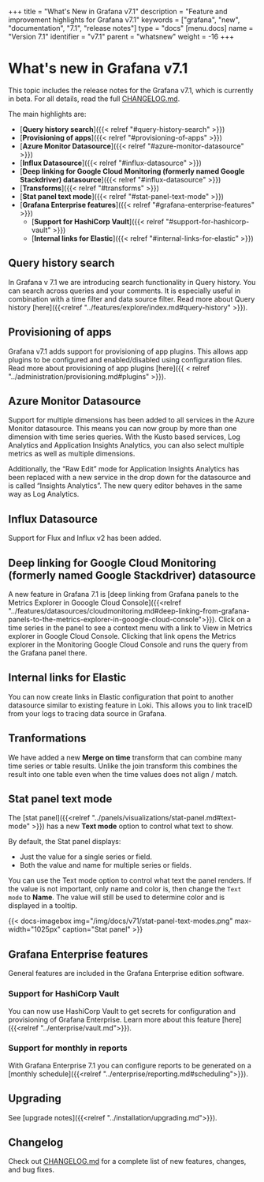 +++
title = "What's New in Grafana v7.1"
description = "Feature and improvement highlights for Grafana v7.1"
keywords = ["grafana", "new", "documentation", "7.1", "release notes"]
type = "docs"
[menu.docs]
name = "Version 7.1"
identifier = "v7.1"
parent = "whatsnew"
weight = -16
+++

# What's new in Grafana v7.1

This topic includes the release notes for the Grafana v7.1, which is currently in beta. For all details, read the full [CHANGELOG.md](https://github.com/grafana/grafana/blob/master/CHANGELOG.md).

The main highlights are:

- [**Query history search**]({{< relref "#query-history-search" >}})
- [**Provisioning of apps**]({{< relref "#provisioning-of-apps" >}})
- [**Azure Monitor Datasource**]({{< relref "#azure-monitor-datasource" >}})
- [**Influx Datasource**]({{< relref "#influx-datasource" >}})
- [**Deep linking for Google Cloud Monitoring (formerly named Google Stackdriver) datasource**]({{< relref "#influx-datasource" >}})
- [**Transforms**]({{< relref "#transforms" >}})
- [**Stat panel text mode**]({{< relref "#stat-panel-text-mode" >}})
- [**Grafana Enterprise features**]({{< relref "#grafana-enterprise-features" >}})
  - [**Support for HashiCorp Vault**]({{< relref "#support-for-hashicorp-vault" >}})
  - [**Internal links for Elastic**]({{< relref "#internal-links-for-elastic" >}})

## Query history search

In Grafana v 7.1 we are introducing search functionality in Query history. You can search across queries and your comments. It is especially useful in combination with a time filter and data source filter. Read more about Query history [here]({{<relref "../features/explore/index.md#query-history" >}}).

## Provisioning of apps

Grafana v7.1 adds support for provisioning of app plugins. This allows app plugins to be configured and enabled/disabled using configuration files. Read more about provisioning of app plugins [here]({{ < relref "../administration/provisioning.md#plugins" >}}).

## Azure Monitor Datasource

Support for multiple dimensions has been added to all services in the Azure Monitor datasource. This means you can now group by more than one dimension with time series queries. With the Kusto based services, Log Analytics and Application Insights Analytics, you can also select multiple metrics as well as multiple dimensions.

Additionally, the “Raw Edit” mode for Application Insights Analytics has been replaced with a new service in the drop down for the datasource and is called “Insights Analytics”. The new query editor behaves in the same way as Log Analytics.

## Influx Datasource

Support for Flux and Influx v2 has been added.

## Deep linking for Google Cloud Monitoring (formerly named Google Stackdriver) datasource

A new feature in Grafana 7.1 is [deep linking from Grafana panels to the Metrics Explorer in Gooogle Cloud Console]({{<relref "../features/datasources/cloudmonitoring.md#deep-linking-from-grafana-panels-to-the-metrics-explorer-in-gooogle-cloud-console">}}). Click on a time series in the panel to see a context menu with a link to View in Metrics explorer in Google Cloud Console. Clicking that link opens the Metrics explorer in the Monitoring Google Cloud Console and runs the query from the Grafana panel there.

## Internal links for Elastic

You can now create links in Elastic configuration that point to another datasource similar to existing feature in
Loki. This allows you to link traceID from your logs to tracing data source in Grafana.

## Tranformations

We have added a new **Merge on time** transform that can combine many time series or table results. Unlike the join transform this combines the result into one table even when the time values does not align / match.

## Stat panel text mode

The [stat panel]({{<relref "../panels/visualizations/stat-panel.md#text-mode" >}}) has a new **Text mode** option to control what text to show.

By default, the Stat panel displays:

- Just the value for a single series or field.
- Both the value and name for multiple series or fields.

You can use the Text mode option to control what text the panel renders. If the value is not important, only name and color is, then change the `Text mode` to **Name**. The value will still be used to determine color and is displayed in a tooltip.

{{< docs-imagebox img="/img/docs/v71/stat-panel-text-modes.png" max-width="1025px" caption="Stat panel" >}}

## Grafana Enterprise features

General features are included in the Grafana Enterprise edition software.

### Support for HashiCorp Vault

You can now use HashiCorp Vault to get secrets for configuration and provisioning of Grafana Enterprise. Learn more about this feature [here]({{<relref "../enterprise/vault.md">}}).

### Support for monthly in reports

With Grafana Enterprise 7.1 you can configure reports to be generated on a [monthly schedule]({{<relref "../enterprise/reporting.md#scheduling">}}).

## Upgrading

See [upgrade notes]({{<relref "../installation/upgrading.md">}}).

## Changelog

Check out [CHANGELOG.md](https://github.com/grafana/grafana/blob/master/CHANGELOG.md) for a complete list of new features, changes, and bug fixes.
